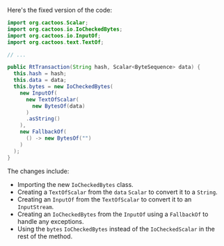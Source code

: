 Here's the fixed version of the code:

```java
import org.cactoos.Scalar;
import org.cactoos.io.IoCheckedBytes;
import org.cactoos.io.InputOf;
import org.cactoos.text.TextOf;

// ...

public RtTransaction(String hash, Scalar<ByteSequence> data) {
  this.hash = hash;
  this.data = data;
  this.bytes = new IoCheckedBytes(
    new InputOf(
      new TextOfScalar(
        new BytesOf(data)
      )
      .asString()
    ),
    new FallbackOf(
      () -> new BytesOf("")
    )
  );
}
```

The changes include:

* Importing the new `IoCheckedBytes` class.
* Creating a `TextOfScalar` from the `data` `Scalar` to convert it to a `String`.
* Creating an `InputOf` from the `TextOfScalar` to convert it to an `InputStream`.
* Creating an `IoCheckedBytes` from the `InputOf` using a `FallbackOf` to handle any exceptions.
* Using the `bytes` `IoCheckedBytes` instead of the `IoCheckedScalar` in the rest of the method.